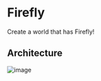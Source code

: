 <!--
 * @Author: feipan3 feipan3@iflytek.com
 * @Date: 2024-05-06 08:29:44
 * @LastEditors: feipan3 feipan3@iflytek.com
 * @LastEditTime: 2024-05-19 20:39:26
 * @FilePath: \Firefly\README.md
 * @Description: 这是默认设置,请设置`customMade`, 打开koroFileHeader查看配置 进行设置: https://github.com/OBKoro1/koro1FileHeader/wiki/%E9%85%8D%E7%BD%AE
-->
# Firefly
Create a world that has Firefly!

## Architecture

![image](https://github.com/hunter2009pf/Firefly/assets/32154029/4a416805-7faf-453d-be88-86b0a5408802)
